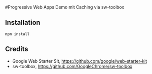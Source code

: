 #Progressive Web Apps Demo mit Caching via sw-toolbox

## Installation

``
npm install
``

## Credits

- Google Web Starter Sit, https://github.com/google/web-starter-kit
- sw-toolbox, https://github.com/GoogleChrome/sw-toolbox 